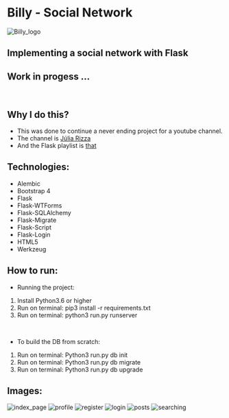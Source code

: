 # Billy - Social Network
![Billy_logo](https://github.com/Igor-Felipy/rede_social/blob/master/img/billy_logo.png)
## Implementing a social network with Flask 
## Work in progess ...
</br>

## Why I do this?
- This was done to continue a never ending project for a youtube channel.
- The channel is [Júlia Rizza](https://www.youtube.com/user/JuuhRizza)
- And the Flask playlist is [that](https://www.youtube.com/watch?v=r40pC9kyoj0&list=PL3BqW_m3m6a05ALSBW02qDXmfDKIip2KX) 

## Technologies:
* Alembic
* Bootstrap 4
* Flask
* Flask-WTForms
* Flask-SQLAlchemy
* Flask-Migrate
* Flask-Script
* Flask-Login
* HTML5
* Werkzeug

## How to run:
- Running the project:
1. Install Python3.6 or higher
2. Run on terminal: pip3 install -r requirements.txt
3. Run on terminal: python3 run.py runserver
</br>

- To build the DB from scratch:
1. Run on terminal: Python3 run.py db init
2. Run on terminal: Python3 run.py db migrate
3. Run on terminal: Python3 run.py db upgrade

## Images:
![index_page](https://github.com/Igor-Felipy/rede_social/blob/master/img/index_page.png)
![profile](https://github.com/Igor-Felipy/rede_social/blob/master/img/Profile.png)
![register](https://github.com/Igor-Felipy/rede_social/blob/master/img/register_page.png)
![login](https://github.com/Igor-Felipy/rede_social/blob/master/img/login_page.png)
![posts](https://github.com/Igor-Felipy/rede_social/blob/master/img/posts.png)
![searching](https://github.com/Igor-Felipy/rede_social/blob/master/img/searching_page.png)
